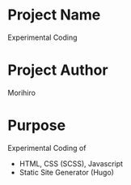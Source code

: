 # Project Name
Experimental Coding
# Project Author
Morihiro
# Purpose
Experimental Coding of
- HTML, CSS (SCSS), Javascript
- Static Site Generator (Hugo)